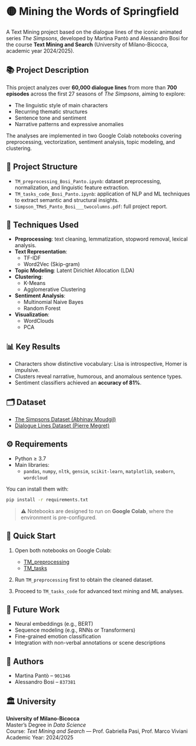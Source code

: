 # 🟡 Mining the Words of Springfield

A Text Mining project based on the dialogue lines of the iconic animated series *The Simpsons*, developed by Martina Pantò and Alessandro Bosi for the course **Text Mining and Search** (University of Milano-Bicocca, academic year 2024/2025).

## 📚 Project Description

This project analyzes over **60,000 dialogue lines** from more than **700 episodes** across the first 27 seasons of *The Simpsons*, aiming to explore:

- The linguistic style of main characters
- Recurring thematic structures
- Sentence tone and sentiment
- Narrative patterns and expressive anomalies

The analyses are implemented in two Google Colab notebooks covering preprocessing, vectorization, sentiment analysis, topic modeling, and clustering.

## 📂 Project Structure

- `TM_preprocessing_Bosi_Panto.ipynb`: dataset preprocessing, normalization, and linguistic feature extraction.
- `TM_tasks_code_Bosi_Panto.ipynb`: application of NLP and ML techniques to extract semantic and structural insights.
- `Simpson_TMeS_Panto_Bosi___twocolumns.pdf`: full project report.

## 🧪 Techniques Used

- **Preprocessing**: text cleaning, lemmatization, stopword removal, lexical analysis.
- **Text Representation**:
  - TF-IDF
  - Word2Vec (Skip-gram)
- **Topic Modeling**: Latent Dirichlet Allocation (LDA)
- **Clustering**:
  - K-Means
  - Agglomerative Clustering
- **Sentiment Analysis**:
  - Multinomial Naive Bayes
  - Random Forest
- **Visualization**:
  - WordClouds
  - PCA

## 📊 Key Results

- Characters show distinctive vocabulary: Lisa is introspective, Homer is impulsive.
- Clusters reveal narrative, humorous, and anomalous sentence types.
- Sentiment classifiers achieved an **accuracy of 81%**.

## 🗂 Dataset

- [The Simpsons Dataset (Abhinav Moudgil)](https://www.kaggle.com/datasets/abhinavmoudgil/the-simpsons-dataset)
- [Dialogue Lines Dataset (Pierre Megret)](https://www.kaggle.com/datasets/pierremegret/dialogue-lines-of-the-simpsons)

## ⚙️ Requirements

- Python ≥ 3.7
- Main libraries:
  - `pandas`, `numpy`, `nltk`, `gensim`, `scikit-learn`, `matplotlib`, `seaborn`, `wordcloud`

You can install them with:

```bash
pip install -r requirements.txt
```

> ⚠️ Notebooks are designed to run on **Google Colab**, where the environment is pre-configured.

## 🚀 Quick Start

1. Open both notebooks on Google Colab:
   - [TM_preprocessing](https://colab.research.google.com/drive/1ShEqSviu28WVFEwG6Y8A400IC879YJtp)
   - [TM_tasks](https://colab.research.google.com/drive/1W0ldaRNozqnjQ1eLtIl2fTr1zk3GHX0r)

2. Run `TM_preprocessing` first to obtain the cleaned dataset.

3. Proceed to `TM_tasks_code` for advanced text mining and ML analyses.

## 🔮 Future Work

- Neural embeddings (e.g., BERT)
- Sequence modeling (e.g., RNNs or Transformers)
- Fine-grained emotion classification
- Integration with non-verbal annotations or scene descriptions

## 👥 Authors

- Martina Pantò – `901346`
- Alessandro Bosi – `837381`

## 🏛 University

**University of Milano-Bicocca**  
Master’s Degree in *Data Science*  
Course: *Text Mining and Search* — Prof. Gabriella Pasi, Prof. Marco Viviani  
Academic Year: 2024/2025
